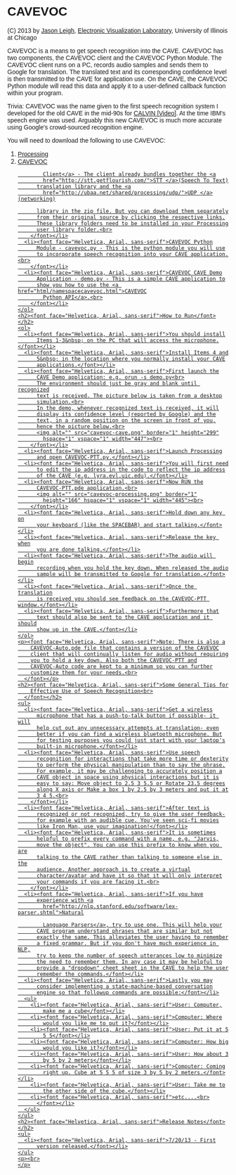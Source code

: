 <!DOCTYPE html PUBLIC "-//W3C//DTD HTML 4.01 Transitional//EN">
<html>
  <head>
    <meta content="text/html; charset=windows-1252"
      http-equiv="Content-Type">
    <title>CAVEVOC</title>
  </head>
  <body>
    <h1><font face="Helvetica, Arial, sans-serif">CAVEVOC</font></h1>
    <font face="Helvetica, Arial, sans-serif"> (C) 2013 by <a
        href="http://jasonleigh.me">Jason Leigh</a>, <a
        href="http://www.evl.uic.edu">Electronic Visualization
        Laboratory</a>, University of Illinois at Chicago<br>
    </font>
    <p><font face="Helvetica, Arial, sans-serif">CAVEVOC is a means to
        get speech recognition into the CAVE. CAVEVOC has two
        components, the CAVEVOC client and the CAVEVOC Python Module.
        The CAVEVOC client runs on a PC, records audio samples and sends
        them to Google for translation. The translated text and its
        corresponding confidence level is then transmitted to the CAVE
        for application use. On the CAVE, the CAVEVOC Python module will
        read this data and apply it to a user-defined callback function
        within your program.<br>
      </font></p>
    <p><font face="Helvetica, Arial, sans-serif">Trivia: CAVEVOC was the
        name given to the first speech recognition system I developed
        for the old CAVE in the mid-90s for <a
          href="http://dl.acm.org/citation.cfm?id=618360">CALVIN </a><a
          href="http://youtu.be/ZYY8JdFgCAc">[Video]</a>. At the time
        IBM's speech engine was used. Arguably this new CAVEVOC is much
        more accurate using Google's crowd-sourced recognition engine.<br>
      </font></p>
    <p><font face="Helvetica, Arial, sans-serif">You will need to
        download the following to use CAVEVOC:<br>
      </font></p>
    <ol>
      <li><font face="Helvetica, Arial, sans-serif"><a
            href="http://processing.org">Processing<br>
          </a></font></li>
      <li><font face="Helvetica, Arial, sans-serif"><a
href="file:///C:/Users/Jason%20Leigh/Desktop/omegalib-windows-master/examples/cavevoc/CAVEVOC-Processing.zip">CAVEVOC

            Client</a> - The client already bundles together the <a
            href="http://stt.getflourish.com/">STT </a>(Speech To Text)
          translation library and the <a
            href="http://ubaa.net/shared/processing/udp/">UDP </a>(networking)

          library in the zip file. But you can download them separately
          from their original source by clicking the respective links.
          These library folders need to be installed in your Processing
          user library folder.<br>
        </font></li>
      <li><font face="Helvetica, Arial, sans-serif">CAVEVOC Python
          Module - cavevoc.py - This is the python module you will use
          to incorporate speech recognition into your CAVE application.<br>
        </font></li>
      <li><font face="Helvetica, Arial, sans-serif">CAVEVOC CAVE Demo
          Application - demo.py - This is a simple CAVE application to
          show you how to use the <a href="html/namespacecavevoc.html">CAVEVOC
            Python API</a>.<br>
        </font></li>
    </ol>
    <h2><font face="Helvetica, Arial, sans-serif">How to Run</font></h2>
    <ol>
      <li><font face="Helvetica, Arial, sans-serif">You should install
          Items 1-3&nbsp; on the PC that will access the microphone.</font></li>
      <li><font face="Helvetica, Arial, sans-serif">Install Items 4 and
          5&nbsp; in the location where you normally install your CAVE
          applications.</font></li>
      <li><font face="Helvetica, Arial, sans-serif">First launch the
          CAVE Demo application: e.g. orun -s demo.py<br>
          The environment should just be gray and blank until recognized
          text is received. The picture below is taken from a desktop
          simulation.<br>
          In the demo, whenever recognized text is received, it will
          display its confidence level (reported by Google) and the
          text, in a random position on the screen in front of you,
          hence the picture below.<br>
          <img alt="" src="cavevoc-cave.png" border="1" height="299"
            hspace="1" vspace="1" width="447"><br>
        </font></li>
      <li><font face="Helvetica, Arial, sans-serif">Launch Processing
          and open CAVEVOC-PTT.py.</font></li>
      <li><font face="Helvetica, Arial, sans-serif">You will first need
          to edit the ip address in the code to reflect the ip address
          of the CAVE (e.g. lyra.evl.uic.edu).</font></li>
      <li><font face="Helvetica, Arial, sans-serif">Now RUN the
          CAVEVOC-PTT.pde application.<br>
          <img alt="" src="cavevoc-processing.png" border="1"
            height="166" hspace="1" vspace="1" width="445"><br>
        </font></li>
      <li><font face="Helvetica, Arial, sans-serif">Hold down any key on
          your keyboard (like the SPACEBAR) and start talking.</font></li>
      <li><font face="Helvetica, Arial, sans-serif">Release the key when
          you are done talking.</font></li>
      <li><font face="Helvetica, Arial, sans-serif">The audio will begin
          recording when you hold the key down. When released the audio
          sample will be transmitted to Google for translation.</font></li>
      <li><font face="Helvetica, Arial, sans-serif">Once the translation
          is received you should see feedback on the CAVEVOC-PTT window.</font></li>
      <li><font face="Helvetica, Arial, sans-serif">Furthermore that
          text should also be sent to the CAVE application and it should
          show up in the CAVE.</font></li>
    </ol>
    <p><font face="Helvetica, Arial, sans-serif">Note: There is also a
        CAVEVOC-Auto.pde file that contains a version of the CAVEVOC
        client that will continually listen for audio without requiring
        you to hold a key down. Also both the CAVEVOC-PTT and
        CAVEVOC-Auto code are kept to a minimum so you can further
        customize them for your needs.<br>
      </font></p>
    <h2><font face="Helvetica, Arial, sans-serif">Some General Tips for
        Effective Use of Speech Recognition<br>
      </font></h2>
    <ul>
      <li><font face="Helvetica, Arial, sans-serif">Get a wireless
          microphone that has a push-to-talk button if possible- it will
          help cut out any unnecessary attempts at translation- even
          better if you can find a wireless bluetooth microphone. But
          for testing purposes you could just start with your laptop's
          built-in microphone.</font></li>
      <li><font face="Helvetica, Arial, sans-serif">Use speech
          recognition for interactions that take more time or dexterity
          to perform the physical manipulation than to say the phrase.
          For example, it may be challenging to accurately position a
          CAVE object in space using physical interactions but it is
          easy to say: Move object to 2.5 3 5.5 or Rotate 23.5 degrees
          along X axis or Make a box 1 by 2.5 by 3 meters and put it at
          3 4 5.<br>
        </font></li>
      <li><font face="Helvetica, Arial, sans-serif">After text is
          recognized or not recognized, try to give the user feedback-
          for example with an audible cue. You've seen sci-fi movies
          like Iron Man, use your imagination!</font></li>
      <li><font face="Helvetica, Arial, sans-serif">It is sometimes
          helpful to prefix every command with a name, e.g. "Jarvis,
          move the object". You can use this prefix to know when you are
          talking to the CAVE rather than talking to someone else in the
          audience. Another approach is to create a virtual
          character/avatar and have it so that it will only interpret
          your commands if you are facing it.<br>
        </font></li>
      <li><font face="Helvetica, Arial, sans-serif">If you have
          experience with <a
            href="http://nlp.stanford.edu/software/lex-parser.shtml">Natural

            Language Parsers</a>, try to use one. This will help your
          CAVE program understand phrases that are similar but not
          exactly the same. This alleviates the user having to remember
          a fixed grammar. But if you don't have much experience in NLP,
          try to keep the number of speech utterances low to minimize
          the need to remember them. In any case it may be helpful to
          provide a "dropdown" cheet sheet in the CAVE to help the user
          remember the commands.</font></li>
      <li><font face="Helvetica, Arial, sans-serif">Lastly you may
          consider implementing a state-machine-based conversation
          engine so that followup commands are possible:</font></li>
      <ul>
        <li><font face="Helvetica, Arial, sans-serif">User: Computer,
            make me a cube</font></li>
        <li><font face="Helvetica, Arial, sans-serif">Computer: Where
            would you like me to put it?</font></li>
        <li><font face="Helvetica, Arial, sans-serif">User: Put it at 5
            5 5</font></li>
        <li><font face="Helvetica, Arial, sans-serif">Computer: How big
            would you like it?</font></li>
        <li><font face="Helvetica, Arial, sans-serif">User: How about 3
            by 5 by 2 meters</font></li>
        <li><font face="Helvetica, Arial, sans-serif">Computer: Coming
            right up. Cube at 5 5 5 of size 3 by 5 by 2 meters.</font></li>
        <li><font face="Helvetica, Arial, sans-serif">User: Take me to
            the other side of the cube.</font></li>
        <li><font face="Helvetica, Arial, sans-serif">etc....<br>
          </font></li>
      </ul>
    </ul>
    <h2><font face="Helvetica, Arial, sans-serif">Release Notes</font></h2>
    <ul>
      <li><font face="Helvetica, Arial, sans-serif">7/20/13 - First
          version released.</font></li>
    </ul>
    <p><br>
    </p>
  </body>
</html>
